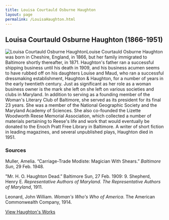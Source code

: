 ```yaml
---
title: Louisa Courtauld Osburne Haughton
layout: page
permalink: /LouisaHaughton.html
---
```


## Louisa Courtauld Osburne Haughton (1866-1951)
<div style="float: left"><img src="https://elizajames.github.io/WLCB_draft/assets/img/LouisaHaughton.jpg" alt="Louisa Courtauld Osburne Haughton"></div>

Louise Courtauld Osburne Haughton was born in Cheshire, England, in 1866, but her family immigrated to Baltimore shortly thereafter, in 1871. Haughton's father ran a successful shipping business until his death in 1909, and his business acumen seems to have rubbed off on his daughters Louise and Maud, who ran a successful dressmaking establishment, Haughton & Haughton, for a number of years in the early twentieth century. Just as significant as her role as a woman business owner is the mark she left on she left on various societies and clubs in Maryland. In addition to serving as a founding member of the Woman's Literary Club of Baltimore, she served as its president for its final 23 years. She was a member of the National Geographic Society and the Maryland Academy of Sciences. She also co-founded the Lizette Woodworth Reese Memorial Association, which collected a number of materials pertaining to Reese's life and work that would eventually be donated to the Enoch Pratt Free Library in Baltimore. A writer of short fiction in leading magazines, and several unpublished plays, Haughton died in 1951. 

### Sources

Muller, Amelia. “Carriage-Trade Modiste: Magician With Shears.” *Baltimore Sun*, 29 Feb. 1948.

"Mr. H. O. Haughton Dead.” Baltimore Sun, 27 Feb. 1909: 9.
Shepherd, Henry E. *Representative Authors of Maryland. The Representative Authors of Maryland*, 1911.

Leonard, John William. *Woman's Who's Who of America*. The American Commonwealth Company, 1914.

[View Haughton's Works](https://elizajames.github.io/WLCB_draft/browse.html#haughton)
